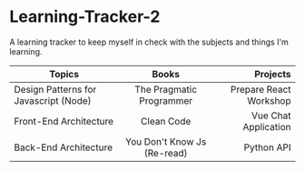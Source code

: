 # Learning-Tracker-2
A learning tracker to keep myself in check with the subjects and things I'm learning.


|                Topics                 |             Books            |          Projects          |
|---------------------------------------|:----------------------------:|---------------------------:|
| Design Patterns for Javascript (Node) |     The Pragmatic Programmer |   Prepare React Workshop   |
| Front-End Architecture                |            Clean Code        |    Vue Chat Application    |
| Back-End Architecture                 |  You Don't Know Js (Re-read) |         Python API         |
